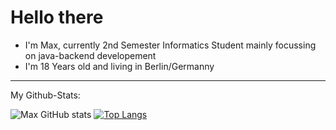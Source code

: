 # Hello there
- I'm Max, currently 2nd Semester Informatics Student mainly focussing on java-backend developement
- I'm 18 Years old and living in Berlin/Germanny


---
My Github-Stats:

![Max GitHub stats](https://github-readme-stats.vercel.app/api?username=m-riedel&show_icons=true&theme=dracula)
[![Top Langs](https://github-readme-stats.vercel.app/api/top-langs/?username=m-riedel&layout=compact&theme=dracula)](https://github.com/anuraghazra/github-readme-stats)
